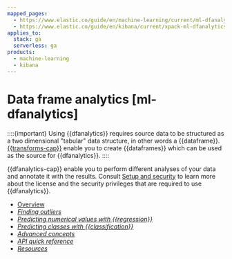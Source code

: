 ```yaml
---
mapped_pages:
  - https://www.elastic.co/guide/en/machine-learning/current/ml-dfanalytics.html
  - https://www.elastic.co/guide/en/kibana/current/xpack-ml-dfanalytics.html
applies_to:
  stack: ga
  serverless: ga
products:
  - machine-learning
  - kibana
---
```


# Data frame analytics [ml-dfanalytics]

::::{important}
Using {{dfanalytics}} requires source data to be structured as a two dimensional "tabular" data structure, in other words a {{dataframe}}. [{{transforms-cap}}](../transforms.md) enable you to create {{dataframes}} which can be used as the source for {{dfanalytics}}.
::::

{{dfanalytics-cap}} enable you to perform different analyses of your data and annotate it with the results. Consult [Setup and security](setting-up-machine-learning.md) to learn more about the license and the security privileges that are required to use {{dfanalytics}}.

* [Overview](data-frame-analytics/ml-dfa-overview.md)
* [*Finding outliers*](data-frame-analytics/ml-dfa-finding-outliers.md)
* [*Predicting numerical values with {{regression}}*](data-frame-analytics/ml-dfa-regression.md)
* [*Predicting classes with {{classification}}*](data-frame-analytics/ml-dfa-classification.md)
* [*Advanced concepts*](data-frame-analytics/ml-dfa-concepts.md)
* [*API quick reference*](data-frame-analytics/ml-dfanalytics-apis.md)
* [*Resources*](data-frame-analytics/ml-dfa-resources.md)
